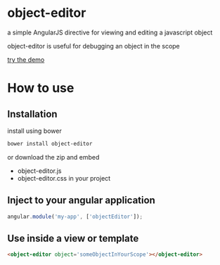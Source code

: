 object-editor
=============

a simple AngularJS directive for viewing and editing a javascript object

object-editor is useful for debugging an object in the scope 

[try the demo](http://jsfiddle.net/barakedry/1L8e7mwx/1/)

# How to use
## Installation

install using bower
```bash
bower install object-editor
```

or download the zip and embed 
* object-editor.js
* object-editor.css
in your project

## Inject to your angular application
```javascript
angular.module('my-app', ['objectEditor']);
```

## Use inside a view or template
```html
<object-editor object='someObjectInYourScope'></object-editor>
```

